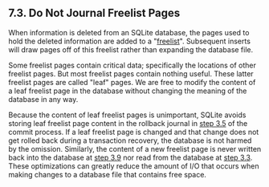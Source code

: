 ## 7\.3\.  Do Not Journal Freelist Pages


When information is deleted from an SQLite database, the pages used
to hold the deleted information are added to a "[freelist](fileformat2.html#freelist)". Subsequent
inserts will draw pages off of this freelist rather than expanding the
database file.


Some freelist pages contain critical data; specifically the locations
of other freelist pages. But most freelist pages contain nothing useful.
These latter freelist pages are called "leaf" pages. We are free to
modify the content of a leaf freelist page in the database without
changing the meaning of the database in any way.


Because the content of leaf freelist pages is unimportant, SQLite
avoids storing leaf freelist page content in the rollback journal
in [step 3\.5](#section_3_5) of the commit process.
If a leaf freelist page is changed and that change does not get rolled back
during a transaction recovery, the database is not harmed by the omission.
Similarly, the content of a new freelist page is never written back
into the database at [step 3\.9](#section_3_9) nor
read from the database at [step 3\.3](#section_3_3).
These optimizations can greatly reduce the amount of I/O that occurs
when making changes to a database file that contains free space.



